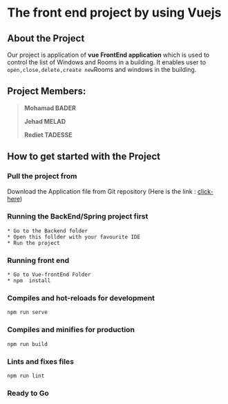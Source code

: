 # The front end project by using Vuejs

## About the Project

Our  project is application of **vue FrontEnd application** which is used to control the list of Windows and Rooms in a building.
It enables user to  `open,close,delete,create new`Rooms and windows in the building.

## Project Members: 

>**Mohamad BADER**
>
>**Jehad MELAD**
>
>**Rediet TADESSE**
>

## How to get started with the Project

### Pull the project from 
Download the Application file from Git repository (Here is the link : [click-here](https://github.com/mohamadnoor991/FrontEnd-ApiCall/))

### Running the BackEnd/Spring project first
```
* Go to the Backend folder 
* Open this follder with your favourite IDE
* Run the project
```
### Running front end
```
* Go to Vue-frontEnd Folder
* npm  install
```

### Compiles and hot-reloads for development
```
npm run serve
```

### Compiles and minifies for production
```
npm run build
```

### Lints and fixes files
```
npm run lint
```

### Ready to Go


